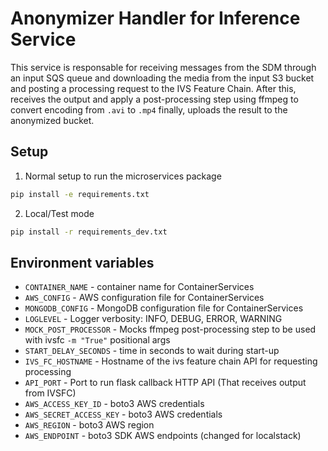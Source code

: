 # Anonymizer Handler for Inference Service

This service is responsable for receiving messages from the SDM through an input SQS queue and downloading the media from the input S3 bucket and posting a processing request to the IVS Feature Chain. After this, receives the output and apply a post-processing step using ffmpeg to convert encoding from `.avi` to `.mp4` finally, uploads the result to the anonymized bucket.

## Setup

1. Normal setup to run the microservices package
```bash
pip install -e requirements.txt
```

2. Local/Test mode
```bash
pip install -r requirements_dev.txt
```

## Environment variables

- `CONTAINER_NAME` - container name for ContainerServices
- `AWS_CONFIG` - AWS configuration file for ContainerServices
- `MONGODB_CONFIG` - MongoDB configuration file for ContainerServices
- `LOGLEVEL` - Logger verbosity: INFO, DEBUG, ERROR, WARNING
- `MOCK_POST_PROCESSOR` - Mocks ffmpeg post-processing step to be used with ivsfc `-m "True"` positional args
- `START_DELAY_SECONDS` - time in seconds to wait during start-up
- `IVS_FC_HOSTNAME` - Hostname of the ivs feature chain API for requesting processing
- `API_PORT` - Port to run flask callback HTTP API (That receives output from IVSFC)
- `AWS_ACCESS_KEY_ID` - boto3 AWS credentials
- `AWS_SECRET_ACCESS_KEY` - boto3 AWS credentials
- `AWS_REGION` - boto3 AWS region
- `AWS_ENDPOINT` - boto3 SDK AWS endpoints (changed for localstack)
